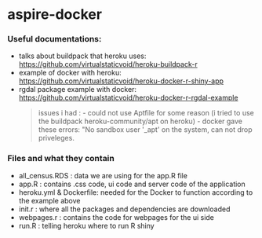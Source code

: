 # aspire-docker

### Useful documentations: 
- talks about buildpack that heroku uses: https://github.com/virtualstaticvoid/heroku-buildpack-r
- example of docker with heroku: https://github.com/virtualstaticvoid/heroku-docker-r-shiny-app
- rgdal package example with docker: https://github.com/virtualstaticvoid/heroku-docker-r-rgdal-example
    > issues i had : 
           - could not use Aptfile for some reason (i tried to use the buildpack heroku-community/apt on heroku)
           - docker gave these errors: "No sandbox user '_apt' on the system, can not drop priveleges.

### Files and what they contain
- all_census.RDS : data we are using for the app.R file
- app.R : contains .css code, ui code and server code of the application
- heroku.yml & Dockerfile: needed for the Docker to function according to the example above
- init.r : where all the packages and dependencies are downloaded 
- webpages.r : contains the code for webpages for the ui side
- run.R : telling heroku where to run R shiny
